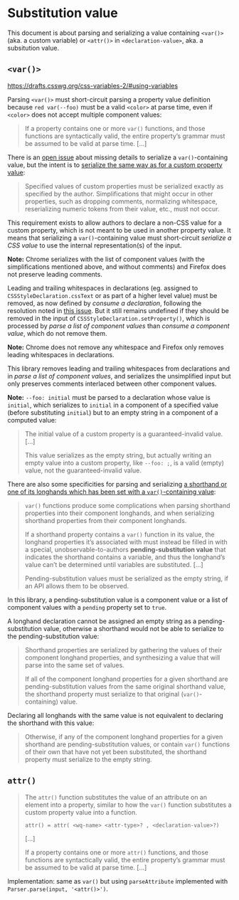 
# Substitution value

This document is about parsing and serializing a value containing `<var()>` (aka. a custom variable) or `<attr()>` in `<declaration-value>`, aka. a subsitution value.

## `<var()>`

https://drafts.csswg.org/css-variables-2/#using-variables

Parsing `<var()>` must short-circuit parsing a property value definition because `red var(--foo)` must be a valid `<color>` at parse time, even if `<color>` does not accept multiple component values:

> If a property contains one or more `var()` functions, and those functions are syntactically valid, the entire property’s grammar must be assumed to be valid at parse time. [...]

There is an [open issue](https://github.com/w3c/csswg-drafts/issues/6484) about missing details to serialize a `var()`-containing value, but the intent is to [serialize the same way as for a custom property value](https://drafts.csswg.org/css-variables-2/#serializing-custom-props):

> Specified values of custom properties must be serialized exactly as specified by the author. Simplifications that might occur in other properties, such as dropping comments, normalizing whitespace, reserializing numeric tokens from their value, etc., must not occur.

This requirement exists to allow authors to declare a non-CSS value for a custom property, which is not meant to be used in another property value. It means that serializing a `var()`-containing value must short-circuit *serialize a CSS value* to use the internal representation(s) of the input.

**Note:** Chrome serializes with the list of component values (with the simplifications mentioned above, and without comments) and Firefox does not preserve leading comments.

Leading and trailing whitespaces in declarations (eg. assigned to `CSSStyleDeclaration.cssText` or as part of a higher level value) must be removed, as now defined by *consume a declaration*, following the resolution noted in [this issue](https://github.com/w3c/csswg-drafts/issues/774). But it still remains undefined if they should be removed in the input of `CSSStyleDeclaration.setProperty()`, which is processed by *parse a list of component values* than *consume a component value*, which do not remove them.

**Note:** Chrome does not remove any whitespace and Firefox only removes leading whitespaces in declarations.

This library removes leading and trailing whitespaces from declarations and in *parse a list of component values*, and serializes the unsimplified input but only preserves comments interlaced between other component values.

**Note:** `--foo: initial` must be parsed to a declaration whose value is `initial`, which serializes to `initial` in a component of a specified value (before substituting `initial`) but to an empty string in a component of a computed value:

> The initial value of a custom property is a guaranteed-invalid value. [...]
>
> This value serializes as the empty string, but actually writing an empty value into a custom property, like `--foo: ;`, is a valid (empty) value, not the guaranteed-invalid value.

There are also some specificities for parsing and serializing [a shorthand or one of its longhands which has been set with a `var()`-containing value](https://drafts.csswg.org/css-variables-2/#variables-in-shorthands):

> `var()` functions produce some complications when parsing shorthand properties into their component longhands, and when serializing shorthand properties from their component longhands.
>
> If a shorthand property contains a `var()` function in its value, the longhand properties it’s associated with must instead be filled in with a special, unobservable-to-authors **pending-substitution value** that indicates the shorthand contains a variable, and thus the longhand’s value can’t be determined until variables are substituted. [...]
>
> Pending-substitution values must be serialized as the empty string, if an API allows them to be observed.

In this library, a pending-substitution value is a component value or a list of component values with a `pending` property set to `true`.

A longhand declaration cannot be assigned an empty string as a pending-substitution value, otherwise a shorthand would not be able to serialize to the pending-substitution value:

> Shorthand properties are serialized by gathering the values of their component longhand properties, and synthesizing a value that will parse into the same set of values.
>
> If all of the component longhand properties for a given shorthand are pending-substitution values from the same original shorthand value, the shorthand property must serialize to that original (`var()`-containing) value.

Declaring all longhands with the same value is not equivalent to declaring the shorthand with this value:

> Otherwise, if any of the component longhand properties for a given shorthand are pending-substitution values, or contain `var()` functions of their own that have not yet been substituted, the shorthand property must serialize to the empty string.

## `attr()`

> The `attr()` function substitutes the value of an attribute on an element into a property, similar to how the `var()` function substitutes a custom property value into a function.
>
> `attr() = attr( <wq-name> <attr-type>? , <declaration-value>?)`
>
> [...]
>
> If a property contains one or more `attr()` functions, and those functions are syntactically valid, the entire property’s grammar must be assumed to be valid at parse time. [...]

Implementation: same as `var()` but using `parseAttribute` implemented with `Parser.parse(input, '<attr()>')`.
